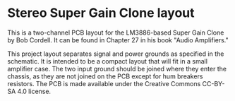 # Stereo Super Gain Clone layout

This is a two-channel PCB layout for the LM3886-based Super Gain Clone by Bob Cordell.  It can be found in Chapter 27 in his book "Audio Amplifiers."

This project layout separates signal and power grounds as specified in the schematic.  It is intended to be a compact layout that will fit in a small amplifier case.  The two input ground should be joined where they enter the chassis, as they are not joined on the PCB except for hum breakers resistors.  The PCB is made available under the Creative Commons CC-BY-SA 4.0 license.
